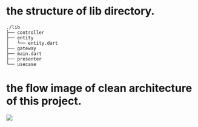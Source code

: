 # the structure of lib directory.

```
./lib
├── controller
├── entity
│   └── entity.dart
├── gateway
├── main.dart
├── presenter
└── usecase
```

# the flow image of clean architecture of this project.
![](https://github.com/tsutarou10/silver-rack-sandbox/blob/master/mahjong-matching-app/mahjong_matching_app_project/images/clean_architecture.jpeg)
